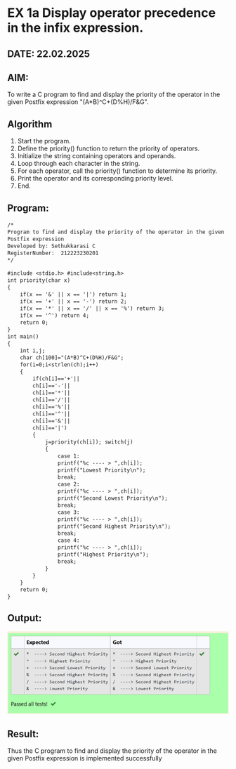 # EX 1a Display operator precedence in the infix expression.
## DATE: 22.02.2025
## AIM:
To write a C program to find and display the priority of the operator in the given Postfix expression "(A*B)^C+(D%H)/F&G".

## Algorithm
1. Start the program.
2. Define the priority() function to return the priority of operators.
3. Initialize the string containing operators and operands.
4. Loop through each character in the string.
5. For each operator, call the priority() function to determine its priority.
6. Print the operator and its corresponding priority level.
7. End.  

## Program:
```
/*
Program to find and display the priority of the operator in the given Postfix expression
Developed by: Sethukkarasi C
RegisterNumber:  212223230201
*/
```

```
#include <stdio.h> #include<string.h>
int priority(char x)
{
    if(x == '&' || x == '|') return 1;
    if(x == '+' || x == '-') return 2;
    if(x == '*' || x == '/' || x == '%') return 3;
    if(x == '^') return 4;
    return 0;
}
int main()
{
    int i,j;
    char ch[100]="(A*B)^C+(D%H)/F&G";
    for(i=0;i<strlen(ch);i++)
    {
        if(ch[i]=='+'||
        ch[i]=='-'||
        ch[i]=='*'||
        ch[i]=='/'||
        ch[i]=='%'||
        ch[i]=='^'||
        ch[i]=='&'||
        ch[i]=='|')
        {
            j=priority(ch[i]); switch(j)
            {
                case 1:
                printf("%c ---- > ",ch[i]);
                printf("Lowest Priority\n"); 
                break;
                case 2:
                printf("%c ---- > ",ch[i]);
                printf("Second Lowest Priority\n"); 
                break;
                case 3:
                printf("%c ---- > ",ch[i]);
                printf("Second Highest Priority\n"); 
                break;
                case 4:
                printf("%c ---- > ",ch[i]);
                printf("Highest Priority\n"); 
                break;
            }
        }
    }
    return 0;
}
```

## Output:
![output](image.png)


## Result:
Thus the C program to find and display the priority of the operator in the given Postfix expression is implemented successfully
